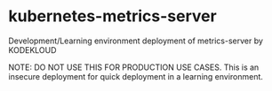 # kubernetes-metrics-server
Development/Learning environment deployment of metrics-server by KODEKLOUD

NOTE: DO NOT USE THIS FOR PRODUCTION USE CASES.
 This is an insecure deployment for quick deployment in a learning environment.
